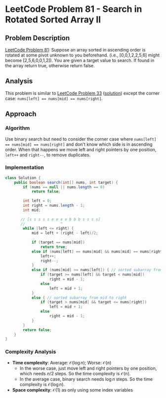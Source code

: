 # LeetCode Problem 81 - Search in Rotated Sorted Array II 

## Problem Description
[LeetCode Problem 81](https://leetcode.com/problems/search-in-rotated-sorted-array-ii/): Suppose an array sorted in ascending order is rotated at some pivot unknown to you beforehand. (i.e., [0,0,1,2,2,5,6] might become [2,5,6,0,0,1,2]). You are given a target value to search. If found in the array return true, otherwise return false.

## Analysis
This problem is similar to [LeetCode Problem 33](https://leetcode.com/problems/search-in-rotated-sorted-array/) ([solution](../lc33_search_rotated_sorted_array/lc33_search_rotated_sorted_array.md)) except the corner case: `nums[left] == nums[mid] == nums[right]`.

## Approach
### Algorithm
Use binary search but need to consider the corner case where `nums[left] == nums[mid] == nums[right]` and  don't know which side is in ascending order. When that happens we move left and right pointers by one position, `left++` and `right--`, to remove duplicates.  

### Implementation
```java
class Solution {
    public boolean search(int[] nums, int target) {
        if (nums == null || nums.length == 0)
            return false;
        
        int left = 0;
        int right = nums.length - 1;
        int mid;
        
       // [s s s s s e e e e b b b s s s s]
       //                ^ 
        while (left <= right) {
            mid = left + (right - left)/2;
            
            if (target == nums[mid])
                return true;
            else if (nums[left] == nums[mid] && nums[mid] == nums[right]) {
                left++;
                right--;
            } 
            else if (nums[mid] >= nums[left]) { // sorted subarray from left to mid
                if (target >= nums[left] && target < nums[mid])
                    right = mid - 1;
                else
                    left = mid + 1;
            }
            else { // sorted subarray from mid to right
                if (target > nums[mid] && target <= nums[right])
                    left = mid + 1;
                else
                    right = mid - 1;
            }
        }
        return false;
    }
}
```

### Complexity Analysis 
* **Time complexity**: Average: $\mathcal{O}(\log n)$; Worse: $\mathcal{O} (n)$
    - In the worse case, just move left and right pointers by one position, which needs $n/2$ steps. So the time complexity is $\mathcal{O} (n)$. 
    - In the average case, binary search needs $\log n$ steps. So the time complexity is $\mathcal{O} (\log n)$. 
* **Space complexity**: $\mathcal{O}(1)$ as only using some index variables
